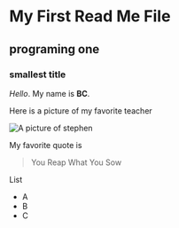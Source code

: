 # My First Read Me File
## programing one
### smallest title

*Hello*. My name is **BC**.

Here is a picture of my favorite teacher

![A picture of stephen](https://github.com/Polaris-7Z/First/assets/128313472/c6be0f27-cf53-407e-997f-7a1318ec4834)

My favorite quote is
>You Reap What You Sow

List
- A
- B
- C
